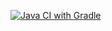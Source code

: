 [![Java CI with Gradle](https://github.com/ShilovaIrina/CashBackHacker/actions/workflows/gradle.yml/badge.svg?branch=junit4)](https://github.com/ShilovaIrina/CashBackHacker/actions/workflows/gradle.yml)
